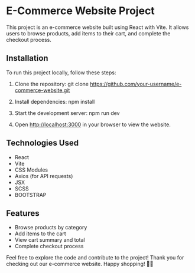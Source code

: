 # E-Commerce Website Project

This project is an e-commerce website built using React with Vite. It allows users to browse products, add items to their cart, and complete the checkout process.

## Installation

To run this project locally, follow these steps:

1. Clone the repository:
      git clone https://github.com/your-username/e-commerce-website.git
   

2. Install dependencies:
      npm install
   

3. Start the development server:
      npm run dev
   

4. Open [http://localhost:3000](http://localhost:3000) in your browser to view the website.

## Technologies Used

- React
- Vite
- CSS Modules
- Axios (for API requests)
- JSX
- SCSS
- BOOTSTRAP

## Features

- Browse products by category
- Add items to the cart
- View cart summary and total
- Complete checkout process


Feel free to explore the code and contribute to the project! Thank you for checking out our e-commerce website. Happy shopping! 🛒🎉
